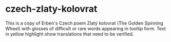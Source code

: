 # czech-zlaty-kolovrat
This is a copy of Erben's Czech poem Zlatý kolovrat (The Golden Spinning Wheel) with glosses of difficult or rare words appearing in tooltip form.
Text in yellow highlight show translations that need to be verified.
